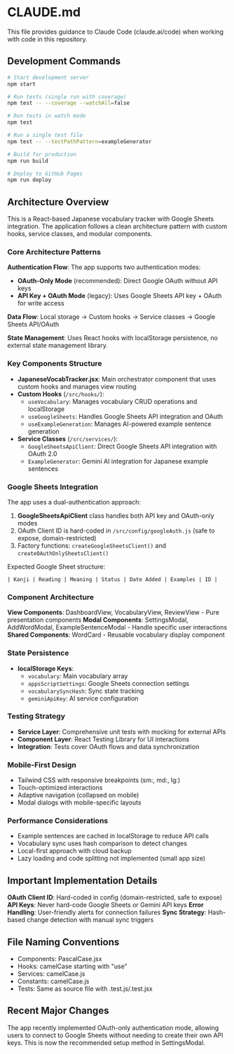 # CLAUDE.md

This file provides guidance to Claude Code (claude.ai/code) when working with code in this repository.

## Development Commands

```bash
# Start development server
npm start

# Run tests (single run with coverage)
npm test -- --coverage --watchAll=false

# Run tests in watch mode
npm test

# Run a single test file
npm test -- --testPathPattern=exampleGenerator

# Build for production
npm run build

# Deploy to GitHub Pages
npm run deploy
```

## Architecture Overview

This is a React-based Japanese vocabulary tracker with Google Sheets integration. The application follows a clean architecture pattern with custom hooks, service classes, and modular components.

### Core Architecture Patterns

**Authentication Flow**: The app supports two authentication modes:
- **OAuth-Only Mode** (recommended): Direct Google OAuth without API keys
- **API Key + OAuth Mode** (legacy): Uses Google Sheets API key + OAuth for write access

**Data Flow**: Local storage → Custom hooks → Service classes → Google Sheets API/OAuth

**State Management**: Uses React hooks with localStorage persistence, no external state management library.

### Key Components Structure

- **JapaneseVocabTracker.jsx**: Main orchestrator component that uses custom hooks and manages view routing
- **Custom Hooks** (`/src/hooks/`):
  - `useVocabulary`: Manages vocabulary CRUD operations and localStorage
  - `useGoogleSheets`: Handles Google Sheets API integration and OAuth
  - `useExampleGeneration`: Manages AI-powered example sentence generation
- **Service Classes** (`/src/services/`):
  - `GoogleSheetsApiClient`: Direct Google Sheets API integration with OAuth 2.0
  - `ExampleGenerator`: Gemini AI integration for Japanese example sentences

### Google Sheets Integration

The app uses a dual-authentication approach:

1. **GoogleSheetsApiClient** class handles both API key and OAuth-only modes
2. OAuth Client ID is hard-coded in `/src/config/googleAuth.js` (safe to expose, domain-restricted)
3. Factory functions: `createGoogleSheetsClient()` and `createOAuthOnlySheetsClient()`

Expected Google Sheet structure:
```
| Kanji | Reading | Meaning | Status | Date Added | Examples | ID |
```

### Component Architecture

**View Components**: DashboardView, VocabularyView, ReviewView - Pure presentation components
**Modal Components**: SettingsModal, AddWordModal, ExampleSentenceModal - Handle specific user interactions
**Shared Components**: WordCard - Reusable vocabulary display component

### State Persistence

- **localStorage Keys**:
  - `vocabulary`: Main vocabulary array
  - `appsScriptSettings`: Google Sheets connection settings
  - `vocabularySyncHash`: Sync state tracking
  - `geminiApiKey`: AI service configuration

### Testing Strategy

- **Service Layer**: Comprehensive unit tests with mocking for external APIs
- **Component Layer**: React Testing Library for UI interactions
- **Integration**: Tests cover OAuth flows and data synchronization

### Mobile-First Design

- Tailwind CSS with responsive breakpoints (sm:, md:, lg:)
- Touch-optimized interactions
- Adaptive navigation (collapsed on mobile)
- Modal dialogs with mobile-specific layouts

### Performance Considerations

- Example sentences are cached in localStorage to reduce API calls
- Vocabulary sync uses hash comparison to detect changes
- Local-first approach with cloud backup
- Lazy loading and code splitting not implemented (small app size)

## Important Implementation Details

**OAuth Client ID**: Hard-coded in config (domain-restricted, safe to expose)
**API Keys**: Never hard-code Google Sheets or Gemini API keys
**Error Handling**: User-friendly alerts for connection failures
**Sync Strategy**: Hash-based change detection with manual sync triggers

## File Naming Conventions

- Components: PascalCase.jsx
- Hooks: camelCase starting with "use"
- Services: camelCase.js
- Constants: camelCase.js
- Tests: Same as source file with .test.js/.test.jsx

## Recent Major Changes

The app recently implemented OAuth-only authentication mode, allowing users to connect to Google Sheets without needing to create their own API keys. This is now the recommended setup method in SettingsModal.